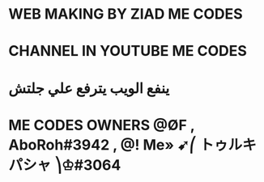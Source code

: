 ﻿# WEB MAKING BY ZIAD ME CODES
# CHANNEL IN YOUTUBE ME CODES 
# ينفع الويب يترفع علي جلتش
# ME CODES OWNERS @ØF , AboRoh#3942 , @! Me» ➹⎛ トゥルキパシャ ⎞♔#3064